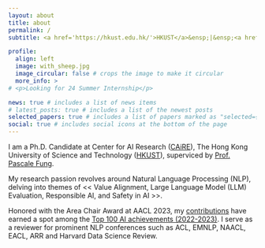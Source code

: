 ```yaml
---
layout: about
title: about
permalink: /
subtitle: <a href='https://hkust.edu.hk/'>HKUST</a>&ensp;|&ensp;<a href='https://scholar.google.com.hk/citations?user=s2bVuXEAAAAJ&hl=en'>Google Scholar</a>&ensp;|&ensp;<a href="https://www.linkedin.com/in/yejinbang/">Linked In</a>

profile:
  align: left
  image: with_sheep.jpg
  image_circular: false # crops the image to make it circular
  more_info: >
# <p>Looking for 24 Summer Internship</p>

news: true # includes a list of news items
# latest_posts: true # includes a list of the newest posts
selected_papers: true # includes a list of papers marked as "selected={true}"
social: true # includes social icons at the bottom of the page
---
```

I am a Ph.D. Candidate at Center for AI Research ([CAiRE](https://caire.hkust.edu.hk/)), The Hong Kong University of Science and Technology ([HKUST](https://hkust.edu.hk/)), superviced by [Prof. Pascale Fung](https://pascale.home.ece.ust.hk/). 

My research passion revolves around Natural Language Processing (NLP), delving into themes of << Value Alignment, Large Language Model (LLM) Evaluation, Responsible AI, and Safety in AI >>.

Honored with the Area Chair Award at AACL 2023, my [contributions](https://arxiv.org/abs/2302.04023) have earned a spot among the [Top 100 AI achievements (2022-2023)](https://www.benchcouncil.org/evaluation/ai/annual.html). I serve as a reviewer for prominent NLP conferences such as ACL, EMNLP, NAACL, EACL, ARR and Harvard Data Science Review.

<!-- 
Write your biography here. Tell the world about yourself. Link to your favorite [subreddit](http://reddit.com). You can put a picture in, too. The code is already in, just name your picture `prof_pic.jpg` and put it in the `img/` folder.

Put your address / P.O. box / other info right below your picture. You can also disable any of these elements by editing `profile` property of the YAML header of your `_pages/about.md`. Edit `_bibliography/papers.bib` and Jekyll will render your [publications page](/al-folio/publications/) automatically.

Link to your social media connections, too. This theme is set up to use [Font Awesome icons](https://fontawesome.com/) and [Academicons](https://jpswalsh.github.io/academicons/), like the ones below. Add your Facebook, Twitter, LinkedIn, Google Scholar, or just disable all of them. -->
